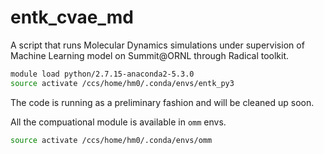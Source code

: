 # entk_cvae_md
A script that runs Molecular Dynamics simulations under supervision of Machine 
Learning model on Summit@ORNL through Radical toolkit. 

```bash
module load python/2.7.15-anaconda2-5.3.0 
source activate /ccs/home/hm0/.conda/envs/entk_py3
```

The code is running as a preliminary fashion and will be cleaned up soon. 

All the compuational module is available in `omm` envs. 
```bash 
source activate /ccs/home/hm0/.conda/envs/omm 
``` 
